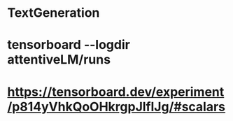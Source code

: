# TextGeneration
# tensorboard --logdir attentiveLM/runs
# https://tensorboard.dev/experiment/p814yVhkQoOHkrgpJlflJg/#scalars